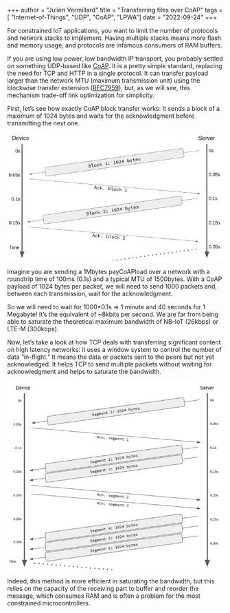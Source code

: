 +++
author = "Julien Vermillard"
title = "Transferring files over CoAP"
tags = [ "Internet-of-Things", "UDP", "CoAP", "LPWA"]
date = "2022-09-24"
+++

For constrained IoT applications, you want to limit the number of protocols and network stacks to implement. Having multiple stacks means more flash and memory usage, and protocols are infamous consumers of RAM buffers.

If you are using low power, low bandwidth IP transport, you probably settled on something UDP-based like [CoAP](https://www.rfc-editor.org/rfc/rfc7252). It is a pretty simple standard, replacing the need for TCP and HTTP in a single protocol. It can transfer payload larger than the network MTU (maximum transmission unit) using the blockwise transfer extension ([RFC7959](https://www.rfc-editor.org/rfc/rfc7959)), but, as we will see, this mechanism trade-off link optimization for simplicity.

First, let’s see how exactly CoAP block transfer works: It sends a block of a maximum of 1024 bytes and waits for the acknowledgment before transmitting the next one.

![Impact of network latency on CoAP blockwise transfer](/images/coapblock.png)

Imagine you are sending a 1Mbytes payCoAPload over a network with a roundtrip time of 100ms (0.1s) and a typical MTU of 1500bytes. With a CoAP payload of 1024 bytes per packet, we will need to send 1000 packets and, between each transmission, wait for the acknowledgment.

So we will need to wait for 1000*0.1s => 1 minute and 40 seconds for 1 Megabyte! It’s the equivalent of ~8kbits per second. We are far from being able to saturate the theoretical maximum bandwidth of NB-IoT (26kbps) or LTE-M (300kbps).

Now, let’s take a look at how TCP deals with transferring significant content on high latency networks: it uses a window system to control the number of data “in-flight.” It means the data or packets sent to the peers but not yet acknowledged. It helps TCP to send multiple packets without waiting for acknowledgment and helps to saturate the bandwidth.

![TCP slow start: the “in-flight” window progressively opens for saturating the bandwidth](/images/tcp.png)

Indeed, this method is more efficient in saturating the bandwidth, but this relies on the capacity of the receiving part to buffer and reorder the message, which consumes RAM and is often a problem for the most constrained microcontrollers.
